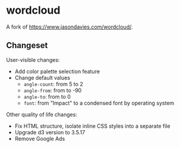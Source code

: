 # wordcloud

A fork of <https://www.jasondavies.com/wordcloud/>.

## Changeset

User-visible changes:

- Add color palette selection feature
- Change default values
  - `angle-count`: from 5 to 2
  - `angle-from`: from to -90
  - `angle-to`: from to 0
  - `font`: from "Impact" to a condensed font by operating system

Other quality of life changes:

- Fix HTML structure, isolate inline CSS styles into a separate file
- Upgrade d3 version to 3.5.17
- Remove Google Ads
